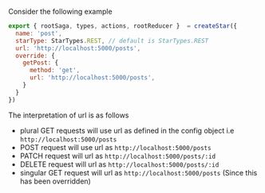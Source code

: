 Consider the following example

```js
export { rootSaga, types, actions, rootReducer }  = createStar({
  name: 'post',
  starType: StarTypes.REST, // default is StarTypes.REST
  url: 'http://localhost:5000/posts',
  override: {
    getPost: {
      method: 'get',
      url: 'http://localhost:5000/posts',
    }
  }
})
```

The interpretation of url is as follows

* plural GET requests will use url as defined in the config object i.e `http://localhost:5000/posts`
* POST request will use url as `http://localhost:5000/posts`
* PATCH request will url as `http://localhost:5000/posts/:id`
* DELETE request will url as `http://localhost:5000/posts/:id`
* singular GET request will url as `http://localhost:5000/posts` (Since this has been overridden)
